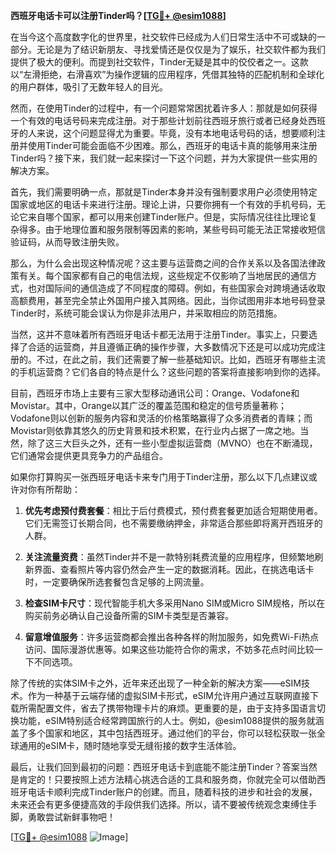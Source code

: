 **西班牙电话卡可以注册Tinder吗？[[TG💪+ @esim1088](https://t.me/s/esim1088)]**

在当今这个高度数字化的世界里，社交软件已经成为人们日常生活中不可或缺的一部分。无论是为了结识新朋友、寻找爱情还是仅仅是为了娱乐，社交软件都为我们提供了极大的便利。而提到社交软件，Tinder无疑是其中的佼佼者之一。这款以“左滑拒绝，右滑喜欢”为操作逻辑的应用程序，凭借其独特的匹配机制和全球化的用户群体，吸引了无数年轻人的目光。

然而，在使用Tinder的过程中，有一个问题常常困扰着许多人：那就是如何获得一个有效的电话号码来完成注册。对于那些计划前往西班牙旅行或者已经身处西班牙的人来说，这个问题显得尤为重要。毕竟，没有本地电话号码的话，想要顺利注册并使用Tinder可能会面临不少困难。那么，西班牙的电话卡真的能够用来注册Tinder吗？接下来，我们就一起来探讨一下这个问题，并为大家提供一些实用的解决方案。

首先，我们需要明确一点，那就是Tinder本身并没有强制要求用户必须使用特定国家或地区的电话卡来进行注册。理论上讲，只要你拥有一个有效的手机号码，无论它来自哪个国家，都可以用来创建Tinder账户。但是，实际情况往往比理论复杂得多。由于地理位置和服务限制等因素的影响，某些号码可能无法正常接收短信验证码，从而导致注册失败。

那么，为什么会出现这种情况呢？这主要与运营商之间的合作关系以及各国法律政策有关。每个国家都有自己的电信法规，这些规定不仅影响了当地居民的通信方式，也对国际间的通信造成了不同程度的障碍。例如，有些国家会对跨境通话收取高额费用，甚至完全禁止外国用户接入其网络。因此，当你试图用非本地号码登录Tinder时，系统可能会误认为你是非法用户，并采取相应的防范措施。

当然，这并不意味着所有西班牙电话卡都无法用于注册Tinder。事实上，只要选择了合适的运营商，并且遵循正确的操作步骤，大多数情况下还是可以成功完成注册的。不过，在此之前，我们还需要了解一些基础知识。比如，西班牙有哪些主流的手机运营商？它们各自的特点是什么？这些问题的答案将直接影响到你的选择。

目前，西班牙市场上主要有三家大型移动通讯公司：Orange、Vodafone和Movistar。其中，Orange以其广泛的覆盖范围和稳定的信号质量著称；Vodafone则以创新的服务内容和灵活的价格策略赢得了众多消费者的青睐；而Movistar则依靠其悠久的历史背景和技术积累，在行业内占据了一席之地。当然，除了这三大巨头之外，还有一些小型虚拟运营商（MVNO）也在不断涌现，它们通常会提供更具竞争力的产品组合。

如果你打算购买一张西班牙电话卡来专门用于Tinder注册，那么以下几点建议或许对你有所帮助：

1. **优先考虑预付费套餐**：相比于后付费模式，预付费套餐更加适合短期使用者。它们无需签订长期合同，也不需要缴纳押金，非常适合那些即将离开西班牙的人群。
   
2. **关注流量资费**：虽然Tinder并不是一款特别耗费流量的应用程序，但频繁地刷新界面、查看照片等内容仍然会产生一定的数据消耗。因此，在挑选电话卡时，一定要确保所选套餐包含足够的上网流量。
   
3. **检查SIM卡尺寸**：现代智能手机大多采用Nano SIM或Micro SIM规格，所以在购买前务必确认自己设备所需的SIM卡类型是否兼容。
   
4. **留意增值服务**：许多运营商都会推出各种各样的附加服务，如免费Wi-Fi热点访问、国际漫游优惠等。如果这些功能符合你的需求，不妨多花点时间比较一下不同选项。

除了传统的实体SIM卡之外，近年来还出现了一种全新的解决方案——eSIM技术。作为一种基于云端存储的虚拟SIM卡形式，eSIM允许用户通过互联网直接下载所需配置文件，省去了携带物理卡片的麻烦。更重要的是，由于支持多国语言切换功能，eSIM特别适合经常跨国旅行的人士。例如，@esim1088提供的服务就涵盖了多个国家和地区，其中包括西班牙。通过他们的平台，你可以轻松获取一张全球通用的eSIM卡，随时随地享受无缝衔接的数字生活体验。

最后，让我们回到最初的问题：西班牙电话卡到底能不能注册Tinder？答案当然是肯定的！只要按照上述方法精心挑选合适的工具和服务商，你就完全可以借助西班牙电话卡顺利完成Tinder账户的创建。而且，随着科技的进步和社会的发展，未来还会有更多便捷高效的手段供我们选择。所以，请不要被传统观念束缚住手脚，勇敢尝试新鲜事物吧！

[[TG💪+ @esim1088](https://t.me/s/esim1088) ![Image](https://i.postimg.cc/4NQfJmqS/Snipaste-2025-05-13-00-14-12.png)]